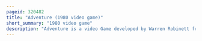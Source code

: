 ```yaml
---
pageid: 320482
title: "Adventure (1980 video game)"
short_summary: "1980 video game"
description: "Adventure is a video Game developed by Warren Robinett for the Atari Video Computer System and released by atari Inc in 1980. The Player controls a square Avatar whose Quest is to explore an open-ended Environment to find a magical Chalice and return it to the golden Castle. The Game World is populated by roaming Enemies: three Dragons that can eat the Avatar and a Bat that randomly Steals and Hides Items around the Game World. Adventure introduced new Components to console Games including Enemies that still move when they are off Screen."
---
```

